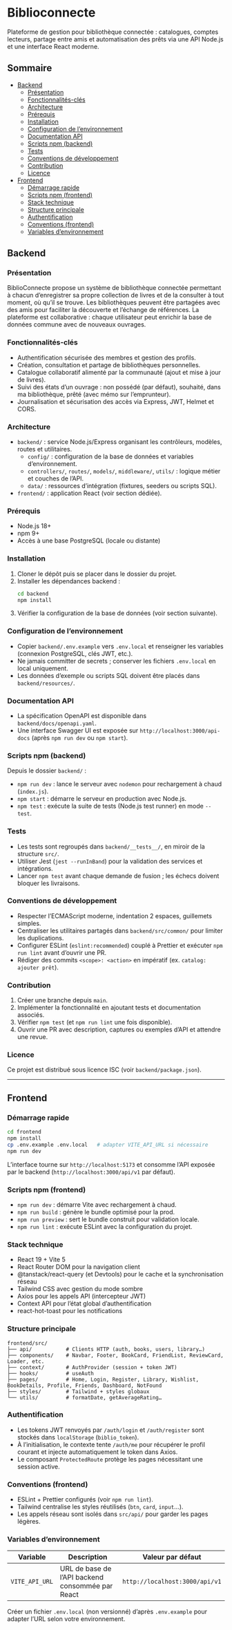# Biblioconnecte
Plateforme de gestion pour bibliothèque connectée : catalogues, comptes lecteurs, partage entre amis et automatisation des prêts via une API Node.js et une interface React moderne.

## Sommaire
- [Backend](#backend)
  - [Présentation](#présentation)
  - [Fonctionnalités-clés](#fonctionnalités-clés)
  - [Architecture](#architecture)
  - [Prérequis](#prérequis)
  - [Installation](#installation)
  - [Configuration de l’environnement](#configuration-de-lenvironnement)
  - [Documentation API](#documentation-api)
  - [Scripts npm (backend)](#scripts-npm-backend)
  - [Tests](#tests)
  - [Conventions de développement](#conventions-de-développement)
  - [Contribution](#contribution)
  - [Licence](#licence)
- [Frontend](#frontend)
  - [Démarrage rapide](#démarrage-rapide)
  - [Scripts npm (frontend)](#scripts-npm-frontend)
  - [Stack technique](#stack-technique)
  - [Structure principale](#structure-principale)
  - [Authentification](#authentification)
  - [Conventions (frontend)](#conventions-frontend)
  - [Variables d’environnement](#variables-denvironnement)

## Backend

### Présentation
BiblioConnecte propose un système de bibliothèque connectée permettant à chacun d’enregistrer sa propre collection de livres et de la consulter à tout moment, où qu’il se trouve. Les bibliothèques peuvent être partagées avec des amis pour faciliter la découverte et l’échange de références. La plateforme est collaborative : chaque utilisateur peut enrichir la base de données commune avec de nouveaux ouvrages.

### Fonctionnalités-clés
- Authentification sécurisée des membres et gestion des profils.
- Création, consultation et partage de bibliothèques personnelles.
- Catalogue collaboratif alimenté par la communauté (ajout et mise à jour de livres).
- Suivi des états d’un ouvrage : non possédé (par défaut), souhaité, dans ma bibliothèque, prêté (avec mémo sur l’emprunteur).
- Journalisation et sécurisation des accès via Express, JWT, Helmet et CORS.

### Architecture
- `backend/` : service Node.js/Express organisant les contrôleurs, modèles, routes et utilitaires.
  - `config/` : configuration de la base de données et variables d’environnement.
  - `controllers/`, `routes/`, `models/`, `middleware/`, `utils/` : logique métier et couches de l’API.
  - `data/` : ressources d’intégration (fixtures, seeders ou scripts SQL).
- `frontend/` : application React (voir section dédiée).

### Prérequis
- Node.js 18+
- npm 9+
- Accès à une base PostgreSQL (locale ou distante)

### Installation
1. Cloner le dépôt puis se placer dans le dossier du projet.
2. Installer les dépendances backend :
   ```bash
   cd backend
   npm install
   ```
3. Vérifier la configuration de la base de données (voir section suivante).

### Configuration de l’environnement
- Copier `backend/.env.example` vers `.env.local` et renseigner les variables (connexion PostgreSQL, clés JWT, etc.).  
- Ne jamais committer de secrets ; conserver les fichiers `.env.local` en local uniquement.
- Les données d’exemple ou scripts SQL doivent être placés dans `backend/resources/`.

### Documentation API
- La spécification OpenAPI est disponible dans `backend/docs/openapi.yaml`.
- Une interface Swagger UI est exposée sur `http://localhost:3000/api-docs` (après `npm run dev` ou `npm start`).

### Scripts npm (backend)
Depuis le dossier `backend/` :
- `npm run dev` : lance le serveur avec `nodemon` pour rechargement à chaud (`index.js`).
- `npm start` : démarre le serveur en production avec Node.js.
- `npm test` : exécute la suite de tests (Node.js test runner) en mode `--test`.

### Tests
- Les tests sont regroupés dans `backend/__tests__/`, en miroir de la structure `src/`.
- Utiliser Jest (`jest --runInBand`) pour la validation des services et intégrations.
- Lancer `npm test` avant chaque demande de fusion ; les échecs doivent bloquer les livraisons.

### Conventions de développement
- Respecter l’ECMAScript moderne, indentation 2 espaces, guillemets simples.
- Centraliser les utilitaires partagés dans `backend/src/common/` pour limiter les duplications.
- Configurer ESLint (`eslint:recommended`) couplé à Prettier et exécuter `npm run lint` avant d’ouvrir une PR.
- Rédiger des commits `<scope>: <action>` en impératif (ex. `catalog: ajouter prêt`).

### Contribution
1. Créer une branche depuis `main`.
2. Implémenter la fonctionnalité en ajoutant tests et documentation associés.
3. Vérifier `npm test` (et `npm run lint` une fois disponible).
4. Ouvrir une PR avec description, captures ou exemples d’API et attendre une revue.

### Licence
Ce projet est distribué sous licence ISC (voir `backend/package.json`).

---

## Frontend

### Démarrage rapide
```bash
cd frontend
npm install
cp .env.example .env.local   # adapter VITE_API_URL si nécessaire
npm run dev
```

L’interface tourne sur `http://localhost:5173` et consomme l’API exposée par le backend (`http://localhost:3000/api/v1` par défaut).

### Scripts npm (frontend)
- `npm run dev` : démarre Vite avec rechargement à chaud.
- `npm run build` : génère le bundle optimisé pour la prod.
- `npm run preview` : sert le bundle construit pour validation locale.
- `npm run lint` : exécute ESLint avec la configuration du projet.

### Stack technique
- React 19 + Vite 5
- React Router DOM pour la navigation client
- @tanstack/react-query (et Devtools) pour le cache et la synchronisation réseau
- Tailwind CSS avec gestion du mode sombre
- Axios pour les appels API (intercepteur JWT)
- Context API pour l’état global d’authentification
- react-hot-toast pour les notifications

### Structure principale
```
frontend/src/
├── api/           # Clients HTTP (auth, books, users, library…)
├── components/    # Navbar, Footer, BookCard, FriendList, ReviewCard, Loader, etc.
├── context/       # AuthProvider (session + token JWT)
├── hooks/         # useAuth
├── pages/         # Home, Login, Register, Library, Wishlist, BookDetails, Profile, Friends, Dashboard, NotFound
├── styles/        # Tailwind + styles globaux
└── utils/         # formatDate, getAverageRating…
```

### Authentification
- Les tokens JWT renvoyés par `/auth/login` et `/auth/register` sont stockés dans `localStorage` (`biblio_token`).
- À l’initialisation, le contexte tente `/auth/me` pour récupérer le profil courant et injecte automatiquement le token dans Axios.
- Le composant `ProtectedRoute` protège les pages nécessitant une session active.

### Conventions (frontend)
- ESLint + Prettier configurés (voir `npm run lint`).
- Tailwind centralise les styles réutilisés (`btn`, `card`, `input`…).
- Les appels réseau sont isolés dans `src/api/` pour garder les pages légères.

### Variables d’environnement

| Variable       | Description                                      | Valeur par défaut                |
|----------------|--------------------------------------------------|----------------------------------|
| `VITE_API_URL` | URL de base de l’API backend consommée par React | `http://localhost:3000/api/v1`   |

Créer un fichier `.env.local` (non versionné) d’après `.env.example` pour adapter l’URL selon votre environnement.
